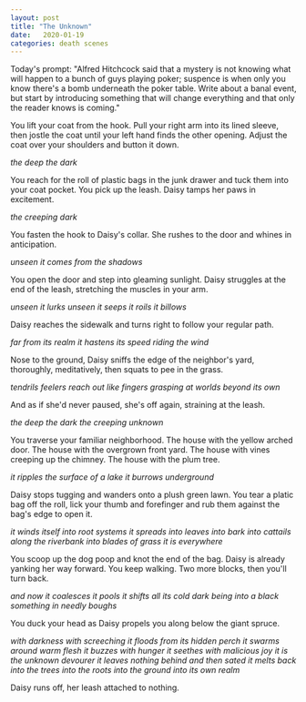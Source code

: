 ```yaml
---
layout: post
title: "The Unknown"
date:   2020-01-19
categories: death scenes
---
```

Today's prompt: "Alfred Hitchcock said that a mystery is not knowing what will happen to a bunch of guys playing poker; suspence is when only you know there's a bomb underneath the poker table. Write about a banal event, but start by introducing something that will change everything and that only the reader knows is coming."

You lift your coat from the hook. Pull your right arm into its lined sleeve, then jostle the coat until your left hand finds the other opening. Adjust the coat over your shoulders and button it down.

_the deep the dark_

You reach for the roll of plastic bags in the junk drawer and tuck them into your coat pocket. You pick up the leash. Daisy tamps her paws in excitement.

_the creeping dark_

You fasten the hook to Daisy's collar. She rushes to the door and whines in anticipation.

_unseen it comes from the shadows_

You open the door and step into gleaming sunlight. Daisy struggles at the end of the leash, stretching the muscles in your arm.

_unseen it lurks unseen it seeps it roils it billows_ 

Daisy reaches the sidewalk and turns right to follow your regular path.

_far from its realm it hastens its speed riding the wind_

Nose to the ground, Daisy sniffs the edge of the neighbor's yard, thoroughly, meditatively, then squats to pee in the grass.

_tendrils feelers reach out like fingers grasping at worlds beyond its own_

And as if she'd never paused, she's off again, straining at the leash.

_the deep the dark the creeping unknown_

You traverse your familiar neighborhood. The house with the yellow arched door. The house with the overgrown front yard. The house with vines creeping up the chimney. The house with the plum tree.

_it ripples the surface of a lake it burrows underground_

Daisy stops tugging and wanders onto a plush green lawn. You tear a platic bag off the roll, lick your thumb and forefinger and rub them against the bag's edge to open it.

_it winds itself into root systems it spreads into leaves into bark into cattails along the riverbank into blades of grass it is everywhere_

You scoop up the dog poop and knot the end of the bag. Daisy is already yanking her way forward. You keep walking. Two more blocks, then you'll turn back.

_and now it coalesces it pools it shifts all its cold dark being into a black something in needly boughs_

You duck your head as Daisy propels you along below the giant spruce.

_with darkness with screeching it floods from its hidden perch it swarms around warm flesh it buzzes with hunger it seethes with malicious joy it is the unknown devourer it leaves nothing behind and then sated it melts back into the trees into the roots into the ground into its own realm_

Daisy runs off, her leash attached to nothing.
